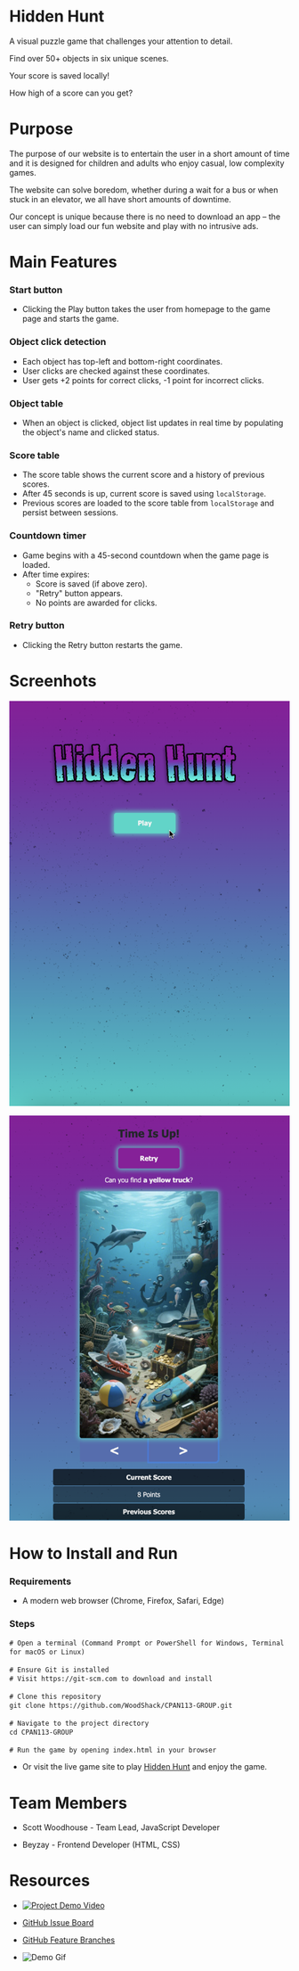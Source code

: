 # Hidden Hunt

A visual puzzle game that challenges your attention to detail.

Find over 50+ objects in six unique scenes.  

Your score is saved locally!  

How high of a score can you get?  
  
# Purpose

The purpose of our website is to entertain the user in a short amount of time and it is designed for children and adults who enjoy casual, low complexity games.

The website can solve boredom, whether during a wait for a bus or when stuck in an elevator, we all have short amounts of downtime.

Our concept is unique because there is no need to download an app – the user can simply load our fun website and play with no intrusive ads.

# Main Features

### Start button

- Clicking the Play button takes the user from homepage to the game page and starts the game.

### Object click detection

- Each object has top-left and bottom-right coordinates.
- User clicks are checked against these coordinates.
- User gets +2 points for correct clicks, -1 point for incorrect clicks.

### Object table

- When an object is clicked, object list updates in real time by populating the object's name and clicked status.

### Score table

- The score table shows the current score and a history of previous scores.
- After 45 seconds is up, current score is saved using `localStorage`.
- Previous scores are loaded to the score table from `localStorage` and persist between sessions.

### Countdown timer

- Game begins with a 45-second countdown when the game page is loaded.
- After time expires:
  - Score is saved (if above zero).
  - "Retry" button appears.
  - No points are awarded for clicks.

### Retry button

- Clicking the Retry button restarts the game.

# Screenhots

![Home Page](assets/ss-live-app_1.png)


![Game Page](assets/ss-live-app_2.png)

# How to Install and Run

### Requirements

- A modern web browser (Chrome, Firefox, Safari, Edge)

### Steps

```shell
# Open a terminal (Command Prompt or PowerShell for Windows, Terminal for macOS or Linux)

# Ensure Git is installed
# Visit https://git-scm.com to download and install

# Clone this repository
git clone https://github.com/WoodShack/CPAN113-GROUP.git

# Navigate to the project directory
cd CPAN113-GROUP

# Run the game by opening index.html in your browser

```
- Or visit the live game site to play [Hidden Hunt](https://woodshack.github.io/CPAN113-GROUP/) and enjoy the game.

# Team Members

- Scott Woodhouse - Team Lead, JavaScript Developer

- Beyzay - Frontend Developer (HTML, CSS)

# Resources

- [![Project Demo Video](https://img.youtube.com/vi/MfzjBm125oc/0.jpg)](https://www.youtube.com/watch?v=MfzjBm125oc&ab_channel=Scott)

- [GitHub Issue Board](https://github.com/users/WoodShack/projects/1/views/1)

- [GitHub Feature Branches](https://github.com/WoodShack/CPAN113-GROUP/branches)


- ![Demo Gif](assets/demo.gif)
